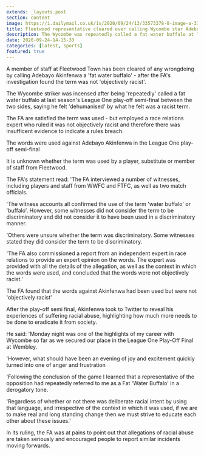 ```yaml
---
extends: _layouts.post
section: content
image: https://i.dailymail.co.uk/1s/2020/09/24/13/33573378-0-image-a-33_1600951912022.jpg 
title: Fleetwood representative cleared over calling Wycombe star Adebayo Akinfenwa a fat water buffalo 
description: The Wycombe was repeatedly called a fat water buffalo at last seasons League One play-off semi-final between the two sides, saying he felt dehumanised by what he felt was a racist term. 
date: 2020-09-24-14-15-33 
categories: [latest, sports] 
featured: true 
--- 
```

A member of staff at Fleetwood Town has been cleared of any wrongdoing by calling Adebayo Akinfenwa a 'fat water buffalo' - after the FA's investigation found the term was not 'objectively racist'.

The Wycombe striker was incensed after being 'repeatedly' called a fat water buffalo at last season's League One play-off semi-final between the two sides, saying he felt 'dehumanised' by what he felt was a racist term.

The FA are satisfied the term was used - but employed a race relations expert who ruled it was not objectively racist and therefore there was insufficent evidence to indicate a rules breach.

The words were used against Adebayo Akinfenwa in the League One play-off semi-final

It is unknown whether the term was used by a player, substitute or member of staff from Fleetwood. 

The FA's statement read: 'The FA interviewed a number of witnesses, including players and staff from WWFC and FTFC, as well as two match officials.

'The witness accounts all confirmed the use of the term 'water buffalo' or 'buffalo'. However, some witnesses did not consider the term to be discriminatory and did not consider it to have been used in a discriminatory manner. 

'Others were unsure whether the term was discriminatory. Some witnesses stated they did consider the term to be discriminatory.

'The FA also commissioned a report from an independent expert in race relations to provide an expert opinion on the words. The expert was provided with all the details of the allegation, as well as the context in which the words were used, and concluded that the words were not objectively racist.' 

The FA found that the words against Akinfenwa had been used but were not 'objectively racist'

After the play-off semi final, Akinfenwa took to Twitter to reveal his experiences of suffering racial abuse, highlighting how much more needs to be done to eradicate it from society.

He said: 'Monday night was one of the highlights of my career with Wycombe so far as we secured our place in the League One Play-Off Final at Wembley.

'However, what should have been an evening of joy and excitement quickly turned into one of anger and frustration

'Following the conclusion of the game I learned that a representative of the opposition had repeatedly referred to me as a Fat 'Water Buffalo' in a derogatory tone.

'Regardless of whether or not there was deliberate racial intent by using that language, and irrespective of the context in which it was used, if we are to make real and long standing change then we must strive to educate each other about these issues.' 

In its ruling, the FA was at pains to point out that allegations of racial abuse are taken seriously and encouraged people to report similar incidents moving forwards.  

